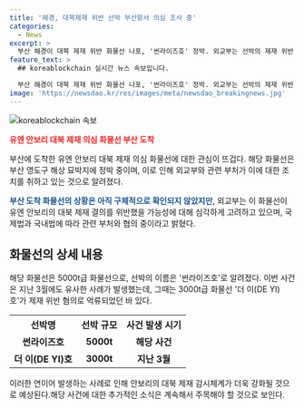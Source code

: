 ```yaml
---
title: '해경, 대북제재 위반 선박 부산항서 의심 조사 중'
categories:
  - News
excerpt: >
  부산 해경이 대북 제재 위반 화물선 나포, '썬라이즈호' 정박. 외교부는 선박의 제재 위반 혐의와 관련해 법률에 따라 조치 중이라 밝혔다. '썬라이즈호'의 국적과 내용은 확인 중. 전남 해경이 억류된 '더 이호' 사건과 관련하여도 조사 중이며, 선장과 간부들이 선박에 남아있는 것으로 전해졌다. 현재 부산 영도구에서 두 선박이 정박 중이며, 관련 당국은 적극 조사 중이다.
feature_text: >
  ## koreablockchain 실시간 뉴스 속보입니다.

  부산 해경이 대북 제재 위반 화물선 나포, '썬라이즈호' 정박. 외교부는 선박의 제재 위반 혐의와 관련해 법률에 따라 조치 중이라 밝혔다. '썬라이즈호'의 국적과 내용은 확인 중. 전남 해경이 억류된 '더 이호' 사건과 관련하여도 조사 중이며, 선장과 간부들이 선박에 남아있는 것으로 전해졌다. 현재 부산 영도구에서 두 선박이 정박 중이며, 관련 당국은 적극 조사 중이다.
image: 'https://newsdao.kr/res/images/meta/newsdao_breakingnews.jpg'
---
```


<p><img src="https://newsdao.kr/res/images/meta/newsdao_breakingnews.jpg" alt="koreablockchain 속보" /></p>

<p><b><span style="color: #ee2323;">유엔 안보리 대북 제재 의심 화물선 부산 도착</span></b></p>

<p>부산에 도착한 유엔 안보리 대북 제재 의심 화물선에 대한 관심이 뜨겁다. 해당 화물선은 부산 영도구 해상 묘박지에 정박 중이며, 이로 인해 외교부와 관련 부처가 이에 대한 조치를 취하고 있는 것으로 알려졌다.</p>

<p><b><span style="color: #1a5490;">부산 도착 화물선의 상황은 아직 구체적으로 확인되지 않았지만</span></b>, 외교부는 이 화물선이 유엔 안보리의 대북 제재 결의를 위반했을 가능성에 대해 심각하게 고려하고 있으며, 국제법과 국내법에 따라 관련 부처와 협의 중이라고 밝혔다.</p>

<div><h2 data-ke-size="size26">화물선의 상세 내용</h2></div>

<p>해당 화물선은 5000t급 화물선으로, 선박의 이름은 '썬라이즈호'로 알려졌다. 이번 사건은 지난 3월에도 유사한 사례가 발생했는데, 그때는 3000t급 화물선 '더 이(DE YI)호'가 제재 위반 혐의로 억류되었던 바 있다. </p>

<table>
  <tr>
    <th>선박명</th>
    <th>선박 규모</th>
    <th>사건 발생 시기</th>
  </tr>
  <tr>
    <td style="text-align: center; height: 17px;"><b>썬라이즈호</b></td>
    <td style="text-align: center; height: 17px;"><b>5000t</b></td>
    <td style="text-align: center; height: 17px;"><b>해당 사건</b></td>
  </tr>
  <tr>
    <td style="text-align: center; height: 17px;"><b>더 이(DE YI)호</b></td>
    <td style="text-align: center; height: 17px;"><b>3000t</b></td>
    <td style="text-align: center; height: 17px;"><b>지난 3월</b></td>
  </tr>
</table>

<p>이러한 연이어 발생하는 사례로 인해 안보리의 대북 제재 감시체계가 더욱 강화될 것으로 예상된다.해당 사건에 대한 추가적인 소식은 계속해서 주목해야 할 것으로 보인다.</p>

